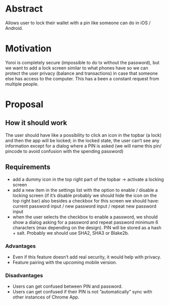 # Abstract

Allows user to lock their wallet with a pin like someone can do in iOS / Android.

# Motivation

Yoroi is completely secure (impossible to do tx without the password), but we want to add a lock screen similar to what phones have so we can protect the user privacy (balance and transactions) in case that someone else has access to the computer. This has a been a constant request from multiple people.

# Proposal

## How it should work

The user should have like a possibility to click an icon in the topbar (a lock) and then the app will be locked; in the locked state, the user can’t see any information except for a dialog where a PIN is asked (we will name this pin/ pincode to avoid confusion with the spending password)

## Requirements

- add a dummy icon in the top right part of the topbar -> activate a locking screen
- add a new item in the settings list with the option to enable / disable a locking screen (if it’s disable probably we should hide the icon on the top right bar) also besides a checkbox for this screen we should have: current password input / new password input / repeat new password input
- when the user selects the checkbox to enable a password, we should show a dialog asking for a password and repeat password
minimum 6 characters (max depending on the design). PIN will be stored as a hash + salt. Probably we should use SHA2, SHA3 or Blake2b.

### Advantages

- Even if this feature doesn’t add real security, it would help with privacy.
- Feature pairing with the upcoming mobile version.

### Disadvantages

- Users can get confused between PIN and password.
- Users can get confused if their PIN is not ”automatically” sync with other instances of Chrome App.
